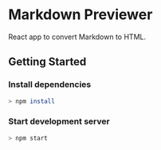 # Markdown Previewer

React app to convert Markdown to HTML.

## Getting Started

### Install dependencies

```bash
> npm install
```

### Start development server

```bash
> npm start
```
